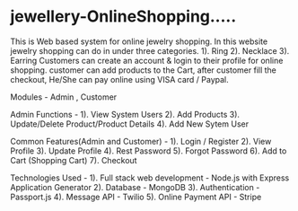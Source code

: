 # jewellery-OnlineShopping.....

This is Web based system for online jewelry shopping. In this website jewelry shopping can
do in under three categories.
   1). Ring
   2). Necklace
   3). Earring
Customers can create an account & login to their profile for online shopping.
customer can add products to the Cart, after customer fill the checkout,
He/She can pay online using VISA card / Paypal.

Modules - Admin , Customer

Admin Functions -
    1). View System Users
    2). Add Products
    3). Update/Delete Product/Product Details
    4). Add New Sytem User

Common Features(Admin and Customer) -
    1). Login / Register
    2). View Profile
    3). Update Profile
    4). Rest Password
    5). Forgot Password
    6). Add to Cart (Shopping Cart)
    7). Checkout

Technologies Used -
    1). Full stack web development - Node.js with Express Application Generator
    2). Database - MongoDB
    3). Authentication - Passport.js
    4). Message API - Twilio
    5). Online Payment API - Stripe
